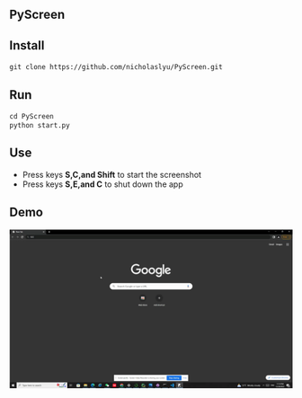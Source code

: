 

## PyScreen


## Install  

```
git clone https://github.com/nicholaslyu/PyScreen.git
```
## Run
```
cd PyScreen
python start.py
```


## Use


* Press keys __S,C,and Shift__ to start the screenshot
* Press keys __S,E,and C__ to shut down the app


## Demo

![Demo git.](demo.gif "Demo")
